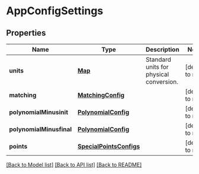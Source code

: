 # AppConfigSettings
## Properties

Name | Type | Description | Notes
------------ | ------------- | ------------- | -------------
**units** | [**Map**](string.md) | Standard units for physical conversion. | [default to null]
**matching** | [**MatchingConfig**](MatchingConfig.md) |  | [default to null]
**polynomialMinusinit** | [**PolynomialConfig**](PolynomialConfig.md) |  | [default to null]
**polynomialMinusfinal** | [**PolynomialConfig**](PolynomialConfig.md) |  | [default to null]
**points** | [**SpecialPointsConfigs**](SpecialPointsConfigs.md) |  | [default to null]

[[Back to Model list]](../README.md#documentation-for-models) [[Back to API list]](../README.md#documentation-for-api-endpoints) [[Back to README]](../README.md)

